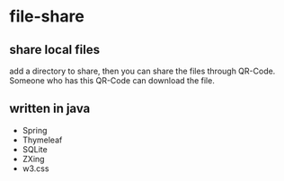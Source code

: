 # file-share

## share local files
add a directory to share, then you can share the files through QR-Code. Someone who has this QR-Code can download the file.

## written in java
* Spring
* Thymeleaf
* SQLite
* ZXing
* w3.css
